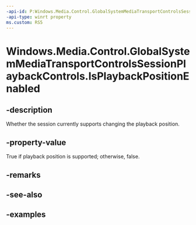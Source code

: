 ```yaml
---
-api-id: P:Windows.Media.Control.GlobalSystemMediaTransportControlsSessionPlaybackControls.IsPlaybackPositionEnabled
-api-type: winrt property
ms.custom: RS5
---
```


<!-- Property syntax.
public bool IsPlaybackPositionEnabled { get; }
-->

# Windows.Media.Control.GlobalSystemMediaTransportControlsSessionPlaybackControls.IsPlaybackPositionEnabled

## -description
Whether the session currently supports changing the playback position.

## -property-value
True if playback position is supported; otherwise, false.

## -remarks

## -see-also

## -examples

